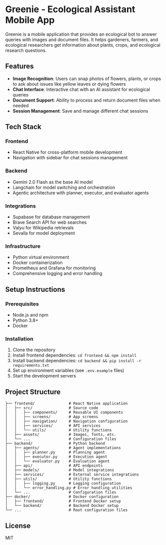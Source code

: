# Greenie - Ecological Assistant Mobile App

Greenie is a mobile application that provides an ecological bot to answer queries with images and document files. It helps gardeners, farmers, and ecological researchers get information about plants, crops, and ecological research questions.

## Features

- **Image Recognition**: Users can snap photos of flowers, plants, or crops to ask about issues like yellow leaves or dying flowers
- **Chat Interface**: Interactive chat with an AI assistant for ecological queries
- **Document Support**: Ability to process and return document files when needed
- **Session Management**: Save and manage different chat sessions

## Tech Stack

### Frontend
- React Native for cross-platform mobile development
- Navigation with sidebar for chat sessions management

### Backend
- Gemini 2.0 Flash as the base AI model
- Langchain for model switching and orchestration
- Agentic architecture with planner, executor, and evaluator agents

### Integrations
- Supabase for database management
- Brave Search API for web searches
- Valyu for Wikipedia retrievals
- Sevalla for model deployment

### Infrastructure
- Python virtual environment
- Docker containerization
- Prometheus and Grafana for monitoring
- Comprehensive logging and error handling

## Setup Instructions

### Prerequisites
- Node.js and npm
- Python 3.8+
- Docker

### Installation
1. Clone the repository
2. Install frontend dependencies: `cd frontend && npm install`
3. Install backend dependencies: `cd backend && pip install -r requirements.txt`
4. Set up environment variables (see `.env.example` files)
5. Start the development servers

## Project Structure

```
├── frontend/               # React Native application
│   ├── src/                # Source code
│   │   ├── components/     # Reusable UI components
│   │   ├── screens/        # App screens
│   │   ├── navigation/     # Navigation configuration
│   │   ├── services/       # API services
│   │   └── utils/          # Utility functions
│   ├── assets/             # Images, fonts, etc.
│   └── ...                 # Configuration files
├── backend/                # Python backend
│   ├── agents/             # Agent implementations
│   │   ├── planner.py      # Planning agent
│   │   ├── executor.py     # Execution agent
│   │   └── evaluator.py    # Evaluation agent
│   ├── api/                # API endpoints
│   ├── models/             # Model integrations
│   ├── services/           # External service integrations
│   ├── utils/              # Utility functions
│   │   ├── logging.py      # Logging configuration
│   │   └── error_handling.py # Error handling utilities
│   └── ...                 # Configuration files
├── docker/                 # Docker configuration
│   ├── frontend/           # Frontend Docker setup
│   └── backend/            # Backend Docker setup
└── ...                     # Root configuration files
```

## License

MIT